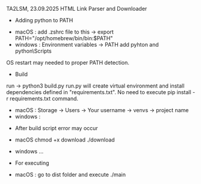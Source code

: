 TA2LSM, 23.09.2025
HTML Link Parser and Downloader

* Adding python to PATH

- macOS    : add .zshrc file to this -> export PATH="/opt/homebrew/bin/bin:$PATH"
- windows  : Environment variables -> PATH add pyhton and python\Scripts

OS restart may needed to proper PATH detection.

* Build

run -> python3 build.py
run.py will create virtual environment and install dependencies defined in "requirements.txt".
No need to execute pip install -r requirements.txt command.

- macOS    : Storage -> Users -> Your username -> venvs -> project name
- windows  :

* After build script error may occur

- macOS
chmod +x download
./download

- windows
...

* For executing
- macOS    : go to dist folder and execute ./main 